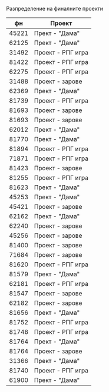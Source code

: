 Разпределение на финалните проекти

|фн|Проект|
|-----|--------------|
|45221|Прект - "Дама"|
|62125|Прект - "Дама"|
|31492|Проект - РПГ игра|
|81422|Проект - РПГ игра|
|62275|Проект - РПГ игра|
|31488|Проект - зарове|
|62369|Прект - "Дама"|
|81739|Проект - РПГ игра|
|81693|Проект - зарове|
|81693|Проект - зарове|
|62012|Прект - "Дама"|
|81770|Прект - "Дама"|
|81894|Проект - РПГ игра|
|71871|Проект - РПГ игра|
|81423|Проект - зарове|
|81255|Проект - РПГ игра|
|81623|Прект - "Дама"|
|45253|Прект - "Дама"|
|45421|Проект - зарове|
|62162|Прект - "Дама"|
|62240|Проект - зарове|
|45256|Проект - зарове|
|81400|Проект - зарове|
|71684|Проект - зарове|
|81620|Проект - РПГ игра|
|81579|Прект - "Дама"|
|62181|Проект - РПГ игра|
|81547|Проект - зарове|
|62182|Проект - зарове|
|81656|Прект - "Дама"|
|81752|Проект - РПГ игра|
|81748|Проект - РПГ игра|
|81764|Прект - "Дама"|
|81764|Проект - зарове|
|31366|Прект - "Дама"|
|81740|Проект - РПГ игра|
|61900|Прект - "Дама"|